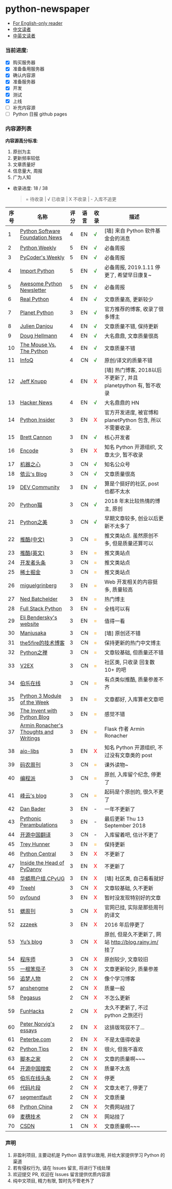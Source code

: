 # python-newspaper


- [For English-only reader](https://www.clericpy.top/newspaper/articles.query.html?lang=EN)
- [中文读者](https://www.clericpy.top/newspaper/articles.query.html?lang=CN)
- [中英文读者](https://www.clericpy.top/newspaper/articles.query.html)


### 当前进度:

- [x] 购买服务器
- [x] 准备备用服务器
- [x] 确认内容源
- [x] 准备服务器
- [x] 开发
- [x] 测试
- [x] 上线
- [ ] 补充内容源
- [ ] Python 日报 github pages

### 内容源列表

**内容源高分标准**: 

1. 原创为主
2. 更新频率较低
3. 文章质量好
4. 信息量大, 周报
5. 广为人知

<!-- providers start -->

* 收录进度: 18 / 38

	> = 待收录  |  √ 已收录  |  X 不收录  |  - 入库不追更

| 序号 | 名称 | 评分 | 语言 | 收录 | 描述 |
| ---- | ---- | ---- | ---- | ---- | ---- |
| 1 | [Python Software Foundation News](https://pyfound.blogspot.com/) | 4 | EN | <span style="color: green">√</span> | [墙] 来自 Python 软件基金会的消息 |
| 2 | [Python Weekly](https://www.pythonweekly.com/) | 5 | EN | <span style="color: green">√</span> | 必备周报 |
| 3 | [PyCoder's Weekly](https://pycoders.com/issues) | 5 | EN | <span style="color: green">√</span> | 必备周报 |
| 4 | [Import Python](https://importpython.com/newsletter/archive/) | 5 | EN | <span style="color: green">√</span> | 必备周报, 2019.1.11 停更了, 希望早日康复~ |
| 5 | [Awesome Python Newsletter](https://python.libhunt.com/newsletter/archive) | 5 | EN | <span style="color: green">√</span> | 必备周报 |
| 6 | [Real Python](https://realpython.com/) | 4 | EN | <span style="color: green">√</span> | 文章质量高, 更新较少 |
| 7 | [Planet Python](https://planetpython.org) | 3 | EN | <span style="color: green">√</span> | 官方推荐的博客, 收录了很多博主 |
| 8 | [Julien Danjou](https://julien.danjou.info) | 4 | EN | <span style="color: green">√</span> | 文章质量不错, 保持更新 |
| 9 | [Doug Hellmann](https://doughellmann.com/blog/) | 4 | EN | <span style="color: green">√</span> | 大名鼎鼎, 文章质量很高 |
| 10 | [The Mouse Vs. The Python](https://www.blog.pythonlibrary.org) | 4 | EN | <span style="color: green">√</span> | 文章质量不错 |
| 11 | [InfoQ](https://www.infoq.cn/topic/python) | 4 | CN | <span style="color: green">√</span> | 原创/译文的质量不错 |
| 12 | [Jeff Knupp](https://jeffknupp.com/) | 4 | EN | <span style="color: red">X</span> | [墙] 热门博客, 2018以后不更新了, 并且 planetpython 有, 暂不收录 |
| 13 | [Hacker News](https://hn.algolia.com/?query=python&sort=byPopularity&prefix&page=0&dateRange=last24h&type=story) | 4 | EN | <span style="color: green">√</span> | 大名鼎鼎的 HN |
| 14 | [Python Insider](https://blog.python.org/) | 3 | EN | <span style="color: red">X</span> | 官方开发进度, 被官博和 planetPython 包含, 所以不需要收录. |
| 15 | [Brett Cannon](https://snarky.ca/) | 3 | EN | <span style="color: green">√</span> | 核心开发者 |
| 16 | [Encode](https://www.encode.io/) | 3 | EN | <span style="color: red">X</span> | 知名 Python 开源组织, 文章太少, 暂不收录 |
| 17 | [机器之心](https://www.jiqizhixin.com/search/article?keywords=python&search_internet=true&sort=time) | 3 | CN | <span style="color: green">√</span> | 知名公众号 |
| 18 | [依云's Blog](https://blog.lilydjwg.me/tag/python?page=1) | 3 | CN | <span style="color: green">√</span> | 文章质量很高 |
| 19 | [DEV Community](https://dev.to/t/python/latest) | 3 | EN | <span style="color: green">√</span> | 算是个挺好的社区, post 也都不太水 |
| 20 | [Python猫](https://zhuanlan.zhihu.com/pythonCat) | 3 | CN | <span style="color: green">√</span> | 2018 年末比较热情的博主, 原创 |
| 21 | [Python之美](https://zhuanlan.zhihu.com/python-cn) | 3 | CN | <span style="color: green">√</span> | 早期文章较多, 创业以后更新不太多了 |
| 22 | [推酷(中文)](https://www.tuicool.com/topics/11130000?st=0&lang=1) | 3 | CN | <span style="color: orange">=</span> | 推文类站点. 虽然原创不多, 但是质量还算可以 |
| 23 | [推酷(英文)](https://www.tuicool.com/topics/11130000?st=0&lang=2) | 3 | EN | <span style="color: orange">=</span> | 推文类站点 |
| 24 | [开发者头条](https://toutiao.io/tags/python?type=latest) | 3 | CN | <span style="color: orange">=</span> | 推文类站点 |
| 25 | [稀土掘金](https://juejin.im/tag/Python) | 3 | CN | <span style="color: orange">=</span> | 推文类站点 |
| 26 | [miguelgrinberg](https://blog.miguelgrinberg.com/index) | 3 | EN | <span style="color: orange">=</span> | Web 开发相关的内容挺多, 质量较高 |
| 27 | [Ned Batchelder](https://nedbatchelder.com/blog/) | 3 | EN | <span style="color: orange">=</span> | 热门博主 |
| 28 | [Full Stack Python](https://www.fullstackpython.com/blog.html) | 3 | EN | <span style="color: orange">=</span> | 全栈可以有 |
| 29 | [Eli Bendersky's website](https://eli.thegreenplace.net/tag/python) | 3 | EN | <span style="color: orange">=</span> | 值得一看 |
| 30 | [Manjusaka](https://manjusaka.itscoder.com/tags/Python/) | 3 | CN | <span style="color: orange">=</span> | [墙] 原创还不错 |
| 31 | [the5fire的技术博客](https://www.the5fire.com/) | 3 | CN | <span style="color: orange">=</span> | 保持更新的热门中文博主 |
| 32 | [Python之禅](https://foofish.net/) | 3 | CN | <span style="color: orange">=</span> | 文章较基础, 但质量还不错 |
| 33 | [V2EX](https://www.v2ex.com/go/python) | 3 | CN | <span style="color: orange">=</span> | 社区类, 只收录 回复数 10+ 的吧 |
| 34 | [伯乐在线](http://python.jobbole.com/all-posts/) | 3 | CN | <span style="color: orange">=</span> | 有点类似推酷, 质量参差不齐 |
| 35 | [Python 3 Module of the Week](https://pymotw.com/3/) | 3 | EN | <span style="color: orange">=</span> | 文章都好, 入库算老文章吧 |
| 36 | [The Invent with Python Blog](https://inventwithpython.com/blog/index.html) | 3 | EN | <span style="color: orange">=</span> | 感觉不错 |
| 37 | [Armin Ronacher's Thoughts and Writings](http://lucumr.pocoo.org/) | 3 | EN | <span style="color: orange">=</span> | Flask 作者 Armin Ronacher |
| 38 | [aio-libs](https://groups.google.com/forum/#!forum/aio-libs) | 3 | EN | <span style="color: red">X</span> | 知名 Python 开源组织, 不过没有文章类的 post |
| 39 | [码农周刊](https://weekly.manong.io/issues/) | 3 | CN | <span style="color: orange">=</span> | 课外读物~ |
| 40 | [编程派](http://codingpy.com/) | 3 | CN | <span style="color: orange">=</span> | 原创, 入库留个纪念, 停更了 |
| 41 | [峰云's blog](http://xiaorui.cc/category/python/) | 3 | CN | <span style="color: orange">=</span> | 起码是个原创的, 很久不更了 |
| 42 | [Dan Bader](https://dbader.org/blog/) | 3 | EN | <span style="color: black">-</span> | 一年不更新了 |
| 43 | [Pythonic Perambulations](https://jakevdp.github.io/) | 3 | EN | <span style="color: black">-</span> | 最后更新 Thu 13 September 2018 |
| 44 | [开源中国翻译](https://www.oschina.net/translate/tag/python) | 3 | CN | <span style="color: black">-</span> | 入库留着吧, 估计不更了 |
| 45 | [Trey Hunner](https://treyhunner.com/blog/archives/) | 3 | EN | <span style="color: orange">=</span> | 保持更新 |
| 46 | [Python Central](https://www.pythoncentral.io/) | 3 | EN | <span style="color: red">X</span> | 不更新了 |
| 47 | [Inside the Head of PyDanny](https://www.pydanny.com/) | 3 | EN | <span style="color: red">X</span> | 不更新了 |
| 48 | [华蟒用户组,CPyUG](https://groups.google.com/forum/#!forum/python-cn) | 3 | EN | <span style="color: red">X</span> | [墙] 社区类, 自己看看就好 |
| 49 | [Treehl](https://family-treesy.github.io/tags/PYTHON/) | 3 | CN | <span style="color: red">X</span> | 文章较基础, 久不更新 |
| 50 | [pyfound](https://pyfound.blogspot.com/) | 3 | EN | <span style="color: red">X</span> | 暂时没发现特别好的文章 |
| 51 | [蠎周刊](http://weekly.pychina.org) | 3 | CN | <span style="color: red">X</span> | 官网已挂, 实际是那些周刊的译文 |
| 52 | [zzzeek](https://techspot.zzzeek.org/) | 3 | EN | <span style="color: red">X</span> | 2016 年后停更了 |
| 53 | [Yu’s blog](https://gofisher.github.io/) | 3 | CN | <span style="color: red">X</span> | 原创, 但是久不更新了, 网站 http://blog.rainy.im/ 挂了 |
| 54 | [程序师](http://www.techug.com/tag/python) | 3 | CN | <span style="color: red">X</span> | 原创较少, 文章较旧 |
| 55 | [一根笨茄子](http://blog.guoyb.com/tags/Python/) | 3 | CN | <span style="color: red">X</span> | 文章更新较少, 质量参差 |
| 56 | [追梦人物](https://www.zmrenwu.com/) | 2 | CN | <span style="color: red">X</span> | 像个学习博客 |
| 57 | [anshengme](https://blog.ansheng.me/) | 2 | CN | <span style="color: red">X</span> | 质量一般 |
| 58 | [Pegasus](http://ningning.today/categories/python/) | 2 | CN | <span style="color: red">X</span> | 不怎么更新 |
| 59 | [FunHacks](https://funhacks.net/categories/Python/) | 2 | CN | <span style="color: red">X</span> | 太久不更新了, 不过python 之旅还行 |
| 60 | [Peter Norvig's essays](http://norvig.com/) | 2 | EN | <span style="color: red">X</span> | 这排版驾驭不了... |
| 61 | [Peterbe.com](https://www.peterbe.com/plog/) | 2 | EN | <span style="color: red">X</span> | 不是太值得收录 |
| 62 | [Python Tips](https://pythontips.com/) | 2 | EN | <span style="color: red">X</span> | 很火, 但我不喜欢 |
| 63 | [脚本之家](https://www.jb51.net/list/list_97_1.htm) | 2 | CN | <span style="color: red">X</span> | 文章的质量啊~~~ |
| 64 | [开源中国搜索](https://www.oschina.net/search?scope=translate&q=python&category=0&onlytitle=0&sort_by_time=1) | 2 | CN | <span style="color: red">X</span> | 质量不太高 |
| 65 | [伯乐在线头条](http://top.jobbole.com/tag/python/?sort=latest) | 2 | CN | <span style="color: red">X</span> | 停更 |
| 66 | [代码片段](http://www.phpxs.com/code/python) | 2 | CN | <span style="color: red">X</span> | 文章太老了, 停更了 |
| 67 | [segmentfault](https://segmentfault.com/t/python/blogs) | 2 | CN | <span style="color: red">X</span> | 文章质量 |
| 68 | [Python China](http://python-china.org/api/topics/timeline) | 2 | CN | <span style="color: red">X</span> | 欠费网站挂了 |
| 69 | [麦穗技术](http://www.58maisui.com/category/python/) | 2 | CN | <span style="color: red">X</span> | 网站挂了 |
| 70 | [CSDN](https://so.csdn.net/so/search/s.do?q=python&t=blog&u=) | 1 | CN | <span style="color: red">X</span> | 文章质量啊~~~ |


<!-- providers end -->

### 声明

1. 非盈利项目, 主要动机是 Python 语言学以致用, 并给大家提供学习 Python 的渠道
2. 若有侵权行为, 请在 Issues 留言, 将进行下线处理
3. 欢迎提交 PR, 欢迎在 Issues 留言提供优质内容源
4. 纯中文项目, 精力有限, 暂时先不管老外了
